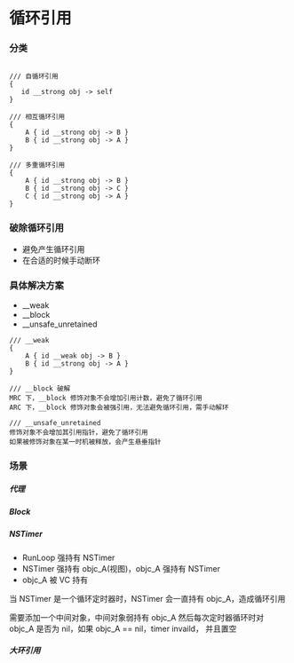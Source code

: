 # 循环引用


### 分类

```

/// 自循环引用
{
   id __strong obj -> self  
}

/// 相互循环引用
{
    A { id __strong obj -> B }
    B { id __strong obj -> A }
}

/// 多重循环引用
{
    A { id __strong obj -> B }
    B { id __strong obj -> C }
    C { id __strong obj -> A }
}

```

### 破除循环引用

- 避免产生循环引用
- 在合适的时候手动断环

### 具体解决方案

- __weak
- __block
- __unsafe_unretained

```
/// __weak
{
    A { id __weak obj -> B }
    B { id __strong obj -> A }
}

/// __block 破解
MRC 下，__block 修饰对象不会增加引用计数，避免了循环引用
ARC 下，__block 修饰对象会被强引用，无法避免循环引用，需手动解环

/// __unsafe_unretained
修饰对象不会增加其引用指针，避免了循环引用
如果被修饰对象在某一时机被释放，会产生悬垂指针

```

### 场景

##### 代理
##### Block
##### NSTimer

- RunLoop 强持有 NSTimer
- NSTimer 强持有 objc_A(视图)，objc_A 强持有 NSTimer
- objc_A 被 VC 持有

当 NSTimer 是一个循环定时器时，NSTimer 会一直持有 objc_A，造成循环引用

需要添加一个中间对象，中间对象弱持有 objc_A
然后每次定时器循环时对 objc_A 是否为 nil，如果 objc_A == nil，timer invaild， 并且置空

##### 大环引用
